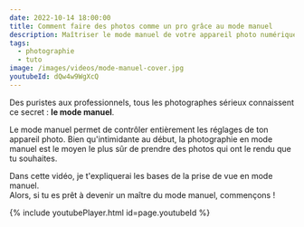 ```yaml
---
date: 2022-10-14 18:00:00
title: Comment faire des photos comme un pro grâce au mode manuel
description: Maîtriser le mode manuel de votre appareil photo numérique
tags:
  - photographie
  - tuto
image: /images/videos/mode-manuel-cover.jpg
youtubeId: dQw4w9WgXcQ
---
```

Des puristes aux professionnels, tous les photographes sérieux connaissent ce secret : **le mode manuel**.

Le mode manuel permet de contr&ocirc;ler enti&egrave;rement les réglages de ton appareil photo. Bien qu'intimidante au début, la photographie en mode manuel est le moyen le plus s&ucirc;r de prendre des photos qui ont le rendu que tu souhaites.

Dans cette vidéo, je t'expliquerai les bases de la prise de vue en mode manuel.<br>Alors, si tu es pr&ecirc;t &agrave; devenir un ma&icirc;tre du mode manuel, commen&ccedil;ons \!

{% include youtubePlayer.html id=page.youtubeId %}